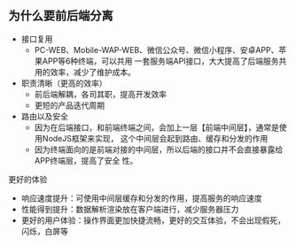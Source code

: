 ## 为什么要前后端分离
+ 接口复用
  - PC-WEB、Mobile-WAP-WEB、微信公众号、微信小程序、安卓APP、苹果APP等6种终端，可以共用		一套服务端API接口，大大提高了后端服务共用的效率，减少了维护成本。 
+ 职责清晰（更高的效率）
  + 前后端解耦，各司其职，提高开发效率
  + 更短的产品迭代周期
+ 路由以及安全
  + 因为在后端接口，和前端终端之间，会加上一层【前端中间层】，通常是使用NodeJS框架来实现，		这个中间层会起到路由、缓存和分发的作用
  + 因为终端面向的是前端对接的中间层，所以后端的接口并不会直接暴露给APP终端层，提高了安全		性。

更好的体验
+  响应速度提升：可使用中间层缓存和分发的作用，提高服务的响应速度
+  性能得到提升：数据解析渲染放在客户端进行，减少服务器压力
+  更好的用户体验：操作界面更加快捷流畅，更好的交互体验，不会出现假死，闪烁，白屏等